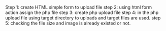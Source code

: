 Step 1: create HTML simple form to upload file
step 2: using html form action assign the php file
step 3: create php upload file
step 4: in the php upload file using target directory to uploads and target files are used.
step 5: checking the file size and image is already existed or not.
